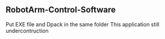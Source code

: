 ## RobotArm-Control-Software
Put EXE file and Dpack in the same folder
This application still undercontruction
